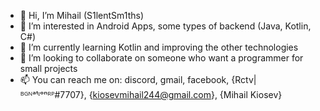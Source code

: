 - 👋 Hi, I’m Mihail (S1lentSm1ths)
- 👀 I’m interested in Android Apps, some types of backend (Java, Kotlin, C#)
- 🌱 I’m currently learning Kotlin and improving the other technologies
- 💞️ I’m looking to collaborate on someone who want a programmer for small projects
- 📫 You can reach me on: discord, gmail, facebook, {Rctv|ᴮᴳᴺᵃᵗᶦᵒⁿᴿᴾ#7707}, {kiosevmihail244@gmail.com}, {Mihail Kiosev}

<!---
S1lentSm1ths/S1lentSm1ths is a ✨ special ✨ repository because its `README.md` (this file) appears on your GitHub profile.
You can click the Preview link to take a look at your changes.
--->
